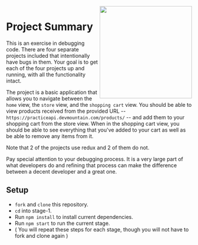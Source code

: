 <img src="https://devmounta.in/img/logowhiteblue.png" width="250" align="right">

# Project Summary

This is an exercise in debugging code. There are four separate projects included that intentionally have bugs in them.  Your goal is to get each of the four projects up and running, with all the functionality intact.

The project is a basic application that allows you to navigate between the `home` view, the `store` view, and the `shopping cart` view.  You should be able to view products received from the provided URL -- `https://practiceapi.devmountain.com/products/` -- and add them to your shopping cart from the store view.  When in the shopping cart view, you should be able to see everything that you've added to your cart as well as be able to remove any items from it.

Note that 2 of the projects use redux and 2 of them do not.

Pay special attention to your debugging process.  It is a very large part of what developers do and refining that process can make the difference between a decent developer and a great one.

## Setup

* `fork` and `clone` this repository.
* `cd` into stage-1.
* Run `npm install` to install current dependencies.
* Run `npm start` to run the current stage.
* ( You will repeat these steps for each stage, though you will not have to fork and clone again )